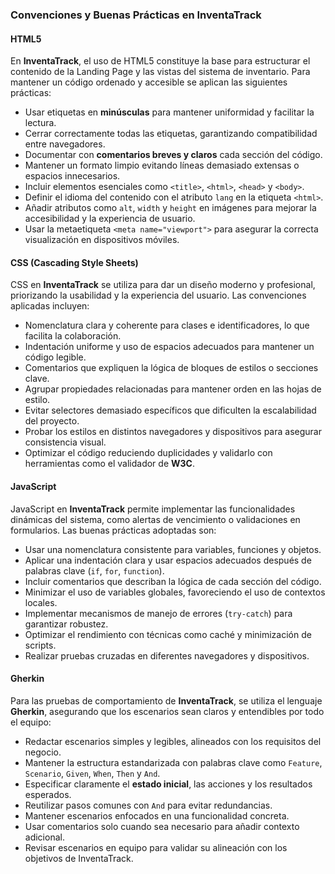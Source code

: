 ### Convenciones y Buenas Prácticas en InventaTrack

#### HTML5
En **InventaTrack**, el uso de HTML5 constituye la base para estructurar el contenido de la Landing Page y las vistas del sistema de inventario. Para mantener un código ordenado y accesible se aplican las siguientes prácticas:

- Usar etiquetas en **minúsculas** para mantener uniformidad y facilitar la lectura.  
- Cerrar correctamente todas las etiquetas, garantizando compatibilidad entre navegadores.  
- Documentar con **comentarios breves y claros** cada sección del código.  
- Mantener un formato limpio evitando líneas demasiado extensas o espacios innecesarios.  
- Incluir elementos esenciales como `<title>`, `<html>`, `<head>` y `<body>`.  
- Definir el idioma del contenido con el atributo `lang` en la etiqueta `<html>`.  
- Añadir atributos como `alt`, `width` y `height` en imágenes para mejorar la accesibilidad y la experiencia de usuario.  
- Usar la metaetiqueta `<meta name="viewport">` para asegurar la correcta visualización en dispositivos móviles.  

#### CSS (Cascading Style Sheets)
CSS en **InventaTrack** se utiliza para dar un diseño moderno y profesional, priorizando la usabilidad y la experiencia del usuario. Las convenciones aplicadas incluyen:  

- Nomenclatura clara y coherente para clases e identificadores, lo que facilita la colaboración.  
- Indentación uniforme y uso de espacios adecuados para mantener un código legible.  
- Comentarios que expliquen la lógica de bloques de estilos o secciones clave.  
- Agrupar propiedades relacionadas para mantener orden en las hojas de estilo.  
- Evitar selectores demasiado específicos que dificulten la escalabilidad del proyecto.  
- Probar los estilos en distintos navegadores y dispositivos para asegurar consistencia visual.  
- Optimizar el código reduciendo duplicidades y validarlo con herramientas como el validador de **W3C**.  

#### JavaScript
JavaScript en **InventaTrack** permite implementar las funcionalidades dinámicas del sistema, como alertas de vencimiento o validaciones en formularios. Las buenas prácticas adoptadas son:  

- Usar una nomenclatura consistente para variables, funciones y objetos.  
- Aplicar una indentación clara y usar espacios adecuados después de palabras clave (`if`, `for`, `function`).  
- Incluir comentarios que describan la lógica de cada sección del código.  
- Minimizar el uso de variables globales, favoreciendo el uso de contextos locales.  
- Implementar mecanismos de manejo de errores (`try-catch`) para garantizar robustez.  
- Optimizar el rendimiento con técnicas como caché y minimización de scripts.  
- Realizar pruebas cruzadas en diferentes navegadores y dispositivos.  

#### Gherkin
Para las pruebas de comportamiento de **InventaTrack**, se utiliza el lenguaje **Gherkin**, asegurando que los escenarios sean claros y entendibles por todo el equipo:  

- Redactar escenarios simples y legibles, alineados con los requisitos del negocio.  
- Mantener la estructura estandarizada con palabras clave como `Feature`, `Scenario`, `Given`, `When`, `Then` y `And`.  
- Especificar claramente el **estado inicial**, las acciones y los resultados esperados.  
- Reutilizar pasos comunes con `And` para evitar redundancias.  
- Mantener escenarios enfocados en una funcionalidad concreta.  
- Usar comentarios solo cuando sea necesario para añadir contexto adicional.  
- Revisar escenarios en equipo para validar su alineación con los objetivos de InventaTrack.  
